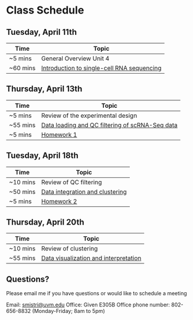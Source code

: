 # Class Schedule
## Tuesday, April 11th
|     Time      |     Topic     |
| ------------- | ------------- |
|   ~5 mins  | General Overview Unit 4  |
| ~60 mins   | [Introduction to single-cell RNA sequencing](../Lessons/1_intro_to_scRNA-seq.md) |
## Thursday, April 13th
|     Time      |     Topic     |
| ------------- | ------------- |
|   ~5 mins  | Review of the experimental design  |
| ~55 mins  | [Data loading and QC filtering of scRNA-Seq data](../Lessons/2_data_loading_and_QC_filtering.md)  |
| ~5 mins  | [Homework 1](../Homework/Day_2_Homework.md) |
## Tuesday, April 18th
|     Time      |     Topic     |
| ------------- | ------------- |
|   ~10 mins  | Review of QC filtering  |
| ~50 mins  | [Data integration and clustering](../Lessons/3_integration_and_clustering.md) |
| ~5 mins  | [Homework 2](../Homework/Day_3_Homework.md)  |
## Thursday, April 20th
|     Time      |     Topic     |
| ------------- | ------------- |
|   ~10 mins  | Review of clustering  |
| ~55 mins  | [Data visualization and interpretation](../Lessons/4_data_visualization_interpretation.md)  |

## Questions?
Please email me if you have questions or would like to schedule a meeting  

Email: smistri@uvm.edu
Office: Given E305B
Office phone number: 802-656-8832 (Monday-Friday; 8am to 5pm)